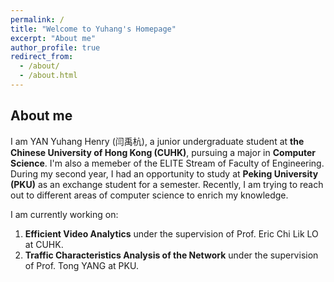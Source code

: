 ```yaml
---
permalink: /
title: "Welcome to Yuhang's Homepage"
excerpt: "About me"
author_profile: true
redirect_from: 
  - /about/
  - /about.html
---
```


## About me

I am YAN Yuhang Henry (闫禹杭), a junior undergraduate student at **the Chinese University of Hong Kong (CUHK)**, pursuing a major in **Computer Science**. I'm also a memeber of the ELITE Stream of Faculty of Engineering. During my second year, I had an opportunity to study at **Peking University (PKU)** as an exchange student for a semester. Recently, I am trying to reach out to different areas of computer science to enrich my knowledge.

I am currently working on:

1. **Efficient Video Analytics** under the supervision of Prof. Eric Chi Lik LO at CUHK.
2. **Traffic Characteristics Analysis of the Network** under the supervision of Prof. Tong YANG at PKU.
